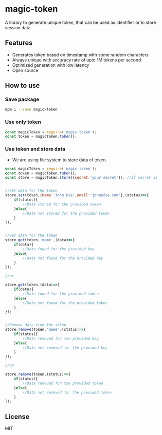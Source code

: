 # magic-token

A library to generate unique token, that can be used as identifier or to store session data.

## Features

- Generates token based on timestamp with some random characters
- Always unique with accuracy rate of upto 1M tokens per second
- Optimized generation with low latency
- Open source

## How to use

### Save package

```sh
npm i --save magic-token
```

### Use only token

```javascript
const magicToken = require('magic-token');
const token = magicToken.token();
```

### Use token and store data

- We are using file system to store data of token.

```javascript
const magicToken = require('magic-token');
const token = magicToken.token();
const store = magicToken.store({secret:'your-secret'}); //if secret is not provided, data will be stored without encryption in JSON format.


//Set data for the token
store.set(token,{name:'John Doe',email:'john@doe.com'},(status)=>{
    if(status){
        //Data stored for the provided token
    }else{
        //Data not stored for the provided token
    }
});


//Get data for the token
store.get(token,'name',(data)=>{
    if(data){
        //Data found for the provided key
    }else{
        //Data not found for the provided key
    }
});

//or

store.get(token,(data)=>{
    if(data){
        //Data found for the provided token
    }else{
        //Data not found for the provided token
    }
});


//Remove data from the token
store.remove(token,'name',(status)=>{
    if(status){
        //Data removed for the provided key
    }else{
        //Data not removed for the provided key
    }
});

//or

store.remove(token,(status)=>{
    if(status){
        //Data removed for the provided token
    }else{
        //Data not removed for the provided token
    }
});
```

License
----

MIT